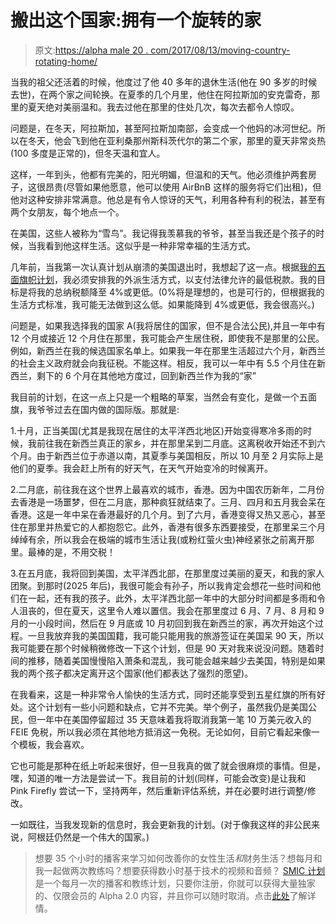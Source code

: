 # 搬出这个国家:拥有一个旋转的家

> 原文:[https://alpha male 20 . com/2017/08/13/moving-country-rotating-home/](https://alphamale20.com/2017/08/13/moving-country-rotating-home/)

当我的祖父还活着的时候，他度过了他 40 多年的退休生活(他在 90 多岁的时候去世)，在两个家之间轮换。在夏季的几个月里，他住在阿拉斯加的安克雷奇，那里的夏天绝对美丽温和。我去过他在那里的住处几次，每次去都令人惊叹。

问题是，在冬天，阿拉斯加，甚至阿拉斯加南部，会变成一个他妈的冰河世纪。所以在冬天，他会飞到他在亚利桑那州斯科茨代尔的第二个家，那里的夏天非常炎热(100 多度是正常的)，但冬天温和宜人。

这样，一年到头，他都有完美的，阳光明媚，但温和的天气。他必须维护两套房子，这很昂贵(尽管如果他愿意，他可以使用 AirBnB 这样的服务将它们出租)，但他对这种安排非常满意。他总是有令人惊讶的天气，利用各种有利的税法，甚至有两个女朋友，每个地点一个。

在美国，这些人被称为“雪鸟”。我记得我羡慕我的爷爷，甚至当我还是个孩子的时候，当我看到他这样生活。这似乎是一种非常幸福的生活方式。

几年前，当我第一次认真计划从崩溃的美国退出时，我想起了这一点。根据[我的五面旗帜计划](https://calebjonesblog.com/moving-out-of-the-country-part-1/)，我必须安排我的外派生活方式，以支付法律允许的最低税款。我的目标是将我的总纳税额降至 4%或更低。(0%将是理想的，也是可行的，但根据我的生活方式标准，我可能无法做到这么低。如果能降到 4%或更低，我会很高兴。)

问题是，如果我选择我的国家 A(我将居住的国家，但不是合法公民),并且一年中有 12 个月或接近 12 个月住在那里，我可能会产生居住税，即使我不是那里的公民。例如，新西兰在我的候选国家名单上。如果我一年在那里生活超过六个月，新西兰的社会主义政府就会向我征税。不能这样。相反，我可以一年中有 5.5 个月住在新西兰，剩下的 6 个月在其他地方度过，回到新西兰作为我的“家”

我目前的计划，在这一点上只是一个粗略的草案，当然会有变化，是做一个五面旗，我爷爷过去在国内做的国际版。那就是:

1.十月，正当美国(尤其是我现在居住的太平洋西北地区)开始变得寒冷多雨的时候，我前往我在新西兰真正的家乡，并在那里呆到二月底。这离税收开始还不到六个月。由于新西兰位于赤道以南，其夏季与美国相反，所以 10 月至 2 月实际上是他们的夏季。我会赶上所有的好天气，在天气开始变冷的时候离开。

2.二月底，前往我在这个世界上最喜欢的城市，香港。因为中国农历新年，二月份去香港是一场噩梦，但在二月底，那种疯狂就结束了。三月、四月和五月我会呆在香港。这是一年中呆在香港最好的几个月。到了六月，香港变得又热又恶心，甚至住在那里并热爱它的人都抱怨它。此外，香港有很多东西要接受，在那里呆三个月绰绰有余，所以我会在极端的城市生活让我(或粉红萤火虫)神经紧张之前离开那里。最棒的是，不用交税！

3.在五月底，我将回到美国，太平洋西北部，在那里度过美丽的夏天，和我的家人团聚。到那时(2025 年后)，我很可能会有孙子，所以我肯定会想花一些时间和他们在一起，还有我的孩子。此外，太平洋西北部一年中的大部分时间都是多雨和令人沮丧的，但在夏天，这里令人难以置信。我会在那里度过 6 月、7 月、8 月和 9 月的一小段时间，然后在 9 月底或 10 月初回到我在新西兰的家，再次开始这个过程。一旦我放弃我的美国国籍，我可能只能用我的旅游签证在美国呆 90 天，所以我可能要在那个时候稍微修改一下这个计划，但是 90 天对我来说没问题。随着时间的推移，随着美国慢慢陷入萧条和混乱，我可能会越来越少去美国，特别是如果我的两个孩子都决定离开这个国家(他们都表达了强烈的愿望)。

在我看来，这是一种非常令人愉快的生活方式，同时还能享受到五星红旗的所有好处。这个计划有一些小问题和缺点，它并不完美。举个例子，虽然我仍是美国公民，但一年中在美国停留超过 35 天意味着我将取消我第一笔 10 万美元收入的 FEIE 免税，所以我必须在其他地方抵消这一免税。无论如何，目前它看起来像一个模板，我会喜欢。

它也可能是那种在纸上听起来很好，但一旦我真的做了就会很麻烦的事情。但是，嘿，知道的唯一方法是尝试一下。我目前的计划(同样，可能会改变)是让我和 Pink Firefly 尝试一下，坚持两年，然后重新评估系统，并在必要时进行调整/修改。

一如既往，当我发现新的信息时，我会更新我的计划。(对于像我这样的非公民来说，阿根廷仍然是一个伟大的国家。)

> 想要 35 个小时的播客来学习如何改善你的女性生活*和*财务生活？想每月和我一起做两次教练吗？想要获得数小时基于技术的视频和音频？ [SMIC 计划](https://alphamale20.kartra.com/page/vIL17)是一个每月一次的播客和教练计划，只要你注册，你就可以获得大量独家的、仅限会员的 Alpha 2.0 内容，并且你可以随时取消。点击[此处](https://alphamale20.kartra.com/page/vIL17)了解详情。